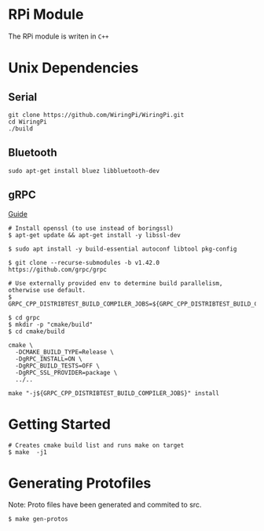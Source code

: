 # RPi Module
The RPi module is writen in `C++` 

# Unix Dependencies

## Serial
```
git clone https://github.com/WiringPi/WiringPi.git
cd WiringPi
./build
```

## Bluetooth
```
sudo apt-get install bluez libbluetooth-dev
```

## gRPC
[Guide](https://github.com/grpc/grpc/blob/master/test/distrib/cpp/run_distrib_test_cmake_module_install.sh#L38)
```
# Install openssl (to use instead of boringssl)
$ apt-get update && apt-get install -y libssl-dev

$ sudo apt install -y build-essential autoconf libtool pkg-config

$ git clone --recurse-submodules -b v1.42.0 https://github.com/grpc/grpc

# Use externally provided env to determine build parallelism, otherwise use default.
$ GRPC_CPP_DISTRIBTEST_BUILD_COMPILER_JOBS=${GRPC_CPP_DISTRIBTEST_BUILD_COMPILER_JOBS:-4}

$ cd grpc
$ mkdir -p "cmake/build"
$ cd cmake/build

cmake \
  -DCMAKE_BUILD_TYPE=Release \
  -DgRPC_INSTALL=ON \
  -DgRPC_BUILD_TESTS=OFF \
  -DgRPC_SSL_PROVIDER=package \
  ../..

make "-j${GRPC_CPP_DISTRIBTEST_BUILD_COMPILER_JOBS}" install
```


# Getting Started
```
# Creates cmake build list and runs make on target
$ make  -j1
```

# Generating Protofiles
Note: Proto files have been generated and commited to src. 
```
$ make gen-protos
```
